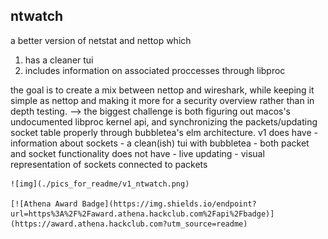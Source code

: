 ## ntwatch
a better version of netstat and nettop which 
1. has a cleaner tui
2. includes information on associated proccesses through libproc


the goal is to create a mix between nettop and wireshark, while keeping it simple as nettop and making it more for 
a security overview rather than in depth testing.
 --> the biggest challenge is both figuring out macos's undocumented libproc kernel api, and synchronizing the packets/updating socket table properly through bubbletea's 
     elm architecture.
v1
    does have
        - information about sockets
        - a clean(ish) tui with bubbletea
        - both packet and socket functionality
    does not have
        - live updating
        - visual representation of sockets connected to packets

    ![img](./pics_for_readme/v1_ntwatch.png)
    
    [![Athena Award Badge](https://img.shields.io/endpoint?url=https%3A%2F%2Faward.athena.hackclub.com%2Fapi%2Fbadge)](https://award.athena.hackclub.com?utm_source=readme)